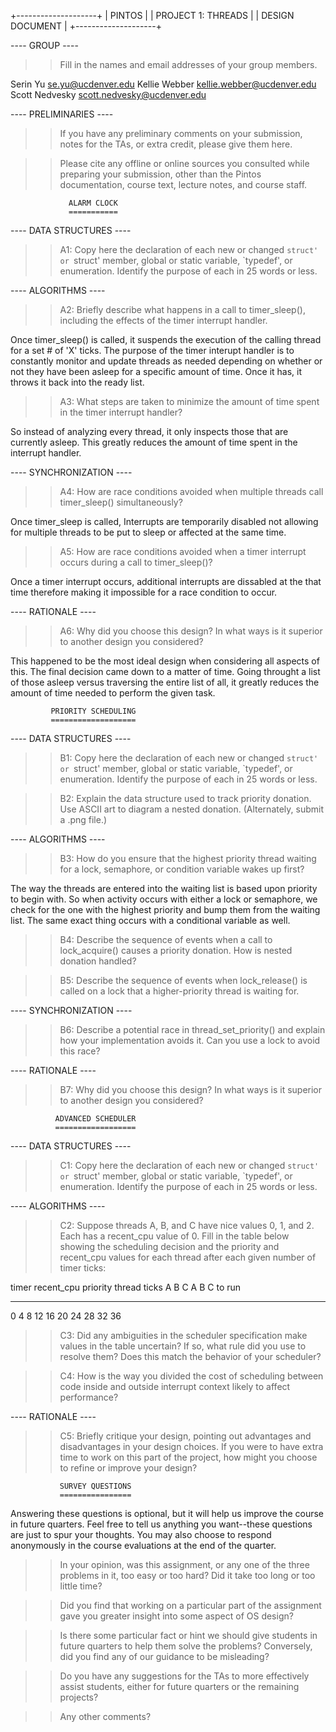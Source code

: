 +--------------------+
			| PINTOS             |
			| PROJECT 1: THREADS |
			| DESIGN DOCUMENT    |
			+--------------------+
				   
---- GROUP ----

>> Fill in the names and email addresses of your group members.

Serin Yu <se.yu@ucdenver.edu>
Kellie Webber <kellie.webber@ucdenver.edu>
Scott Nedvesky <scott.nedvesky@ucdenver.edu>

---- PRELIMINARIES ----

>> If you have any preliminary comments on your submission, notes for the
>> TAs, or extra credit, please give them here.

>> Please cite any offline or online sources you consulted while
>> preparing your submission, other than the Pintos documentation, course
>> text, lecture notes, and course staff.

			     ALARM CLOCK
			     ===========

---- DATA STRUCTURES ----

>> A1: Copy here the declaration of each new or changed `struct' or
>> `struct' member, global or static variable, `typedef', or
>> enumeration.  Identify the purpose of each in 25 words or less.



---- ALGORITHMS ----

>> A2: Briefly describe what happens in a call to timer_sleep(),
>> including the effects of the timer interrupt handler.

Once timer_sleep() is called, it suspends the execution of the calling thread for a set # of 'X' ticks. The purpose of the timer interupt handler is to constantly monitor and update threads as needed depending on whether or not they have been asleep for a specific amount of time. Once it has, it throws it back into the ready list. 

>> A3: What steps are taken to minimize the amount of time spent in
>> the timer interrupt handler?

So instead of analyzing every thread, it only inspects those that are currently asleep. This greatly reduces the amount of time spent in the interrupt handler.

---- SYNCHRONIZATION ----

>> A4: How are race conditions avoided when multiple threads call
>> timer_sleep() simultaneously?

Once timer_sleep is called, Interrupts are temporarily disabled not allowing for multiple threads to be put to sleep or affected at the same time.

>> A5: How are race conditions avoided when a timer interrupt occurs
>> during a call to timer_sleep()?

Once a timer interrupt occurs, additional interrupts are dissabled at the that time therefore making it impossible for a race condition to occur.

---- RATIONALE ----

>> A6: Why did you choose this design?  In what ways is it superior to
>> another design you considered?

This happened to be the most ideal design when considering all aspects of this. The final decision came down to a matter of time. Going throught a list of those asleep versus traversing the entire list of all, it greatly reduces the amount of time needed to perform the given task.

			 PRIORITY SCHEDULING
			 ===================

---- DATA STRUCTURES ----

>> B1: Copy here the declaration of each new or changed `struct' or
>> `struct' member, global or static variable, `typedef', or
>> enumeration.  Identify the purpose of each in 25 words or less.

>> B2: Explain the data structure used to track priority donation.
>> Use ASCII art to diagram a nested donation.  (Alternately, submit a
>> .png file.)





---- ALGORITHMS ----

>> B3: How do you ensure that the highest priority thread waiting for
>> a lock, semaphore, or condition variable wakes up first?

The way the threads are entered into the waiting list is based upon priority to begin with. So when activity occurs with either a lock or semaphore, we check for the one with the highest priority and bump them from the waiting list. The same exact thing occurs with a conditional variable as well. 

>> B4: Describe the sequence of events when a call to lock_acquire()
>> causes a priority donation.  How is nested donation handled?



>> B5: Describe the sequence of events when lock_release() is called
>> on a lock that a higher-priority thread is waiting for.

---- SYNCHRONIZATION ----

>> B6: Describe a potential race in thread_set_priority() and explain
>> how your implementation avoids it.  Can you use a lock to avoid
>> this race?

---- RATIONALE ----

>> B7: Why did you choose this design?  In what ways is it superior to
>> another design you considered?

			  ADVANCED SCHEDULER
			  ==================

---- DATA STRUCTURES ----

>> C1: Copy here the declaration of each new or changed `struct' or
>> `struct' member, global or static variable, `typedef', or
>> enumeration.  Identify the purpose of each in 25 words or less.

---- ALGORITHMS ----

>> C2: Suppose threads A, B, and C have nice values 0, 1, and 2.  Each
>> has a recent_cpu value of 0.  Fill in the table below showing the
>> scheduling decision and the priority and recent_cpu values for each
>> thread after each given number of timer ticks:

timer  recent_cpu    priority   thread
ticks   A   B   C   A   B   C   to run
-----  --  --  --  --  --  --   ------
 0
 4
 8
12
16
20
24
28
32
36

>> C3: Did any ambiguities in the scheduler specification make values
>> in the table uncertain?  If so, what rule did you use to resolve
>> them?  Does this match the behavior of your scheduler?

>> C4: How is the way you divided the cost of scheduling between code
>> inside and outside interrupt context likely to affect performance?

---- RATIONALE ----

>> C5: Briefly critique your design, pointing out advantages and
>> disadvantages in your design choices.  If you were to have extra
>> time to work on this part of the project, how might you choose to
>> refine or improve your design?

			   SURVEY QUESTIONS
			   ================

Answering these questions is optional, but it will help us improve the
course in future quarters.  Feel free to tell us anything you
want--these questions are just to spur your thoughts.  You may also
choose to respond anonymously in the course evaluations at the end of
the quarter.

>> In your opinion, was this assignment, or any one of the three problems
>> in it, too easy or too hard?  Did it take too long or too little time?

>> Did you find that working on a particular part of the assignment gave
>> you greater insight into some aspect of OS design?

>> Is there some particular fact or hint we should give students in
>> future quarters to help them solve the problems?  Conversely, did you
>> find any of our guidance to be misleading?

>> Do you have any suggestions for the TAs to more effectively assist
>> students, either for future quarters or the remaining projects?

>> Any other comments?
